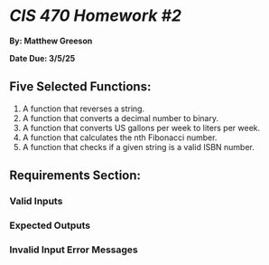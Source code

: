 # *CIS 470 Homework #2*

**By: Matthew Greeson**

**Date Due: 3/5/25**

## Five Selected Functions:

1. A function that reverses a string.
2. A function that converts a decimal number to binary.
3. A function that converts US gallons per week to liters per week.
4. A function that calculates the nth Fibonacci number.
5. A function that checks if a given string is a valid ISBN number.

## Requirements Section:

### Valid Inputs

### Expected Outputs

### Invalid Input Error Messages
